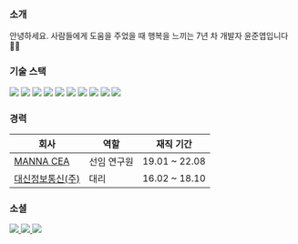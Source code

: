 ### 소개

안녕하세요. 사람들에게 도움을 주었을 때 행복을 느끼는 7년 차 개발자 윤준엽입니다 👋🏼

### 기술 스택

<section>
  <img src="https://img.shields.io/badge/JavaScript-F7DF1E?style=flat&logo=javascript&logoColor=black"/>
  <img src="https://img.shields.io/badge/TypeScript-007acc?style=flat&logo=typescript&logoColor=white"/>
  <img src="https://img.shields.io/badge/Vue.js-4FC08D?style=flat&logo=vue.js&logoColor=white">
  <img src="https://img.shields.io/badge/Python-3776AB?style=flat&logo=python&logoColor=white"/>
  <img src="https://img.shields.io/badge/Node-3c873a?style=flat&logo=node.js&logoColor=white"/>
  <img src="https://img.shields.io/badge/Express-000000?style=flat&logo=express&logoColor=white">
  <img src="https://img.shields.io/badge/GraphQL-E10098?style=flat&logo=graphql&logoColor=white">
  <img src="https://img.shields.io/badge/Docker-2496ED?style=flat&logo=Docker&logoColor=white">
  <img src="https://img.shields.io/badge/k8s-326CE5?style=flat&logo=Kubernetes&logoColor=white">
  <img src="https://img.shields.io/badge/MongoDB-47A248?style=flat&logo=MongoDB&logoColor=black">
</section>

### 경력

|회사|역할|재직 기간|
|---|---|---|
| [MANNA CEA](https://mannacea.com/) | 선임 연구원 | 19.01 ~ 22.08 |
| [대신정보통신(주)](http://www.dsic.co.kr/) | 대리 | 16.02 ~ 18.10 |

### 소셜

<section>
  <a href="https://aiday.tistory.com/" target="_blank">
    <img src="https://img.shields.io/badge/Blog-000000?logo=Tistory&logoColor=white"/>
  </a>
  <a href="mailto:gogownsduq@gmail.com">
    <img src="https://img.shields.io/badge/Gmail-D14836?style=flat&logo=gmail&logoColor=white"/>
  </a>
  <a href="https://www.linkedin.com/in/wwjoon/" target="_blank">
    <img src="https://img.shields.io/badge/LinkedIn-0077B5?style=flat&logo=linkedin&logoColor=white"/>
  </a>
</section>
